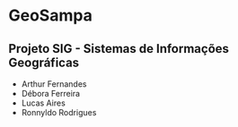 # GeoSampa
## Projeto SIG - Sistemas de Informações Geográficas 

* Arthur Fernandes
* Débora Ferreira
* Lucas  Aires
* Ronnyldo Rodrigues 
